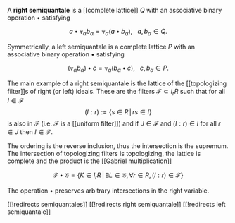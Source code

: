 A __right semiquantale__ is a [[complete lattice]] $Q$ with an associative binary operation $\bullet$ satisfying

$$ a\bullet  \Vee_\alpha b_\alpha = \Vee_\alpha (a \bullet b_\alpha),\,\,\,\,\,a, b_\alpha\in Q.$$

Symmetrically, a left semiquantale is a complete lattice $P$ with an associative binary operation $\bullet$ satisfying

$$  \left(\Vee_\alpha b_\alpha\right)\bullet c= \Vee_\alpha (b_\alpha \bullet c),\,\,\,\,\,c, b_\alpha\in P.$$

The main example of a right semiquantale is the lattice of the [[topologizing filter]]s of right (or left) ideals. 
These are the filters $\mathcal{F}\subset I_r R$ such that for all $I\in\mathcal{F}$
$$
   (I:r) := \{s\in R \,|\, r s\in I\}
$$
is also in $\mathcal{F}$ (i.e. $\mathcal{F}$ is a [[uniform filter]]) and if $J\in \mathcal{F}$ and $(I:r)\in I$ for all $r\in J$ then $I\in \mathcal{F}$.

The ordering is the reverse inclusion, thus the intersection is the supremum. The intersection of topologizing filters is topologizing, the lattice is complete and the product is the [[Gabriel multiplication]]

$$\mathcal{F}\bullet \mathcal{G} = \{ K\in I_r R\,|\,\exists L\in\mathcal{G}, \forall r\in R, (I:r)\in\mathcal{F}\} $$

The operation $\bullet$ preserves arbitrary intersections in the right variable. 

[[!redirects semiquantales]]
[[!redirects right semiquantale]]
[[!redirects left semiquantale]]